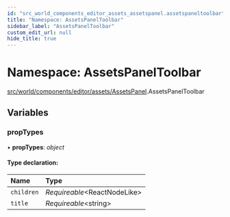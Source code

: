 ```yaml
---
id: "src_world_components_editor_assets_assetspanel.assetspaneltoolbar"
title: "Namespace: AssetsPanelToolbar"
sidebar_label: "AssetsPanelToolbar"
custom_edit_url: null
hide_title: true
---
```


# Namespace: AssetsPanelToolbar

[src/world/components/editor/assets/AssetsPanel](src_world_components_editor_assets_assetspanel.md).AssetsPanelToolbar

## Variables

### propTypes

• **propTypes**: *object*

#### Type declaration:

| Name | Type |
| :------ | :------ |
| `children` | *Requireable*<ReactNodeLike\> |
| `title` | *Requireable*<string\> |
